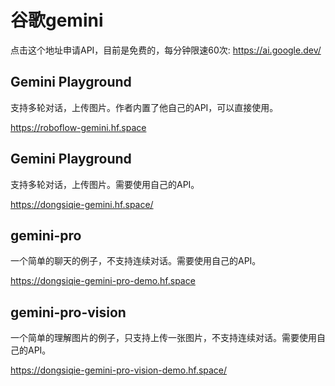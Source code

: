 # 谷歌gemini

点击这个地址申请API，目前是免费的，每分钟限速60次: https://ai.google.dev/

## Gemini Playground 

支持多轮对话，上传图片。作者内置了他自己的API，可以直接使用。

https://roboflow-gemini.hf.space

## Gemini Playground 

支持多轮对话，上传图片。需要使用自己的API。

https://dongsiqie-gemini.hf.space/

## gemini-pro

一个简单的聊天的例子，不支持连续对话。需要使用自己的API。

https://dongsiqie-gemini-pro-demo.hf.space

## gemini-pro-vision

一个简单的理解图片的例子，只支持上传一张图片，不支持连续对话。需要使用自己的API。

https://dongsiqie-gemini-pro-vision-demo.hf.space/

